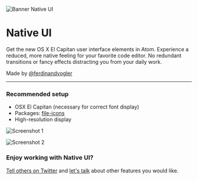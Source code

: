 ![Banner Native UI](https://cloud.githubusercontent.com/assets/8401092/10410603/c97caaf4-6f46-11e5-842d-43d67dc9c570.jpg)

# Native UI

Get the new OS X El Capitan user interface elements in Atom. Experience a reduced, more native feeling for your favorite code editor. No redundant transitions or fancy effects distracting you from your daily work.

Made by [@ferdinandvogler](http://www.twitter.com/ferdinandvogler)

---

### Recommended setup

- OSX El Capitan (necessary for correct font display)
- Packages: [file-icons](https://atom.io/packages/file-icons)
- High-resolution display

![Screenshot 1](https://cloud.githubusercontent.com/assets/8401092/10410604/d2e930f8-6f46-11e5-9138-8e36ba226a05.png)

![Screenshot 2](https://cloud.githubusercontent.com/assets/8401092/10410602/c97be5ce-6f46-11e5-9dbf-a065c796cb32.jpg)

### Enjoy working with Native UI?

[Tell others on Twitter](https://twitter.com/intent/tweet?text=Native%20UI,%20a%20Atom%20theme%20for%20El%20Capitan&url=http%3A%2F%2Fatom.io/themes/native-ui&via=ferdinandvogler) and [let's talk](https://twitter.com/intent/tweet?text=@ferdinandvogler) about other features you would like.
